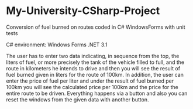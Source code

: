 # My-University-CSharp-Project
Conversion of fuel burned on routes coded in C# WindowsForms with unit tests

C# environment: Windows Forms .NET 3.1

The user has to enter two data indicating, in sequence from the top, the liters of fuel, or more precisely the tank of the vehicle filled to full, and the route in kilometers he intends to drive and then you will see the result of fuel burned given in liters for the route of 100km. In addition, the user can enter the price of fuel per liter and under the result of fuel burned per 100km you will see the calculated price per 100km and the price for the entire route to be driven. Everything happens via a button and also you can reset the windows from the given data with another button.

